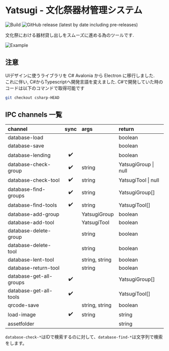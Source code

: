 # Yatsugi - 文化祭器材管理システム

![Build](https://github.com/capra314cabra/Yatsugi/workflows/Build/badge.svg)
![GitHub release (latest by date including pre-releases)](https://img.shields.io/github/v/release/capra314cabra/yatsugi?include_prereleases)

文化祭における器材貸し出しをスムーズに進める為のツールです.

![Example](https://raw.githubusercontent.com/capra314cabra/Yatsugi/master/img/example.gif)

## 注意

UIデザインに使うライブラリを C# Avalonia から Electron に移行しました.  
これに伴い, C#からTypescriptへ開発言語を変えました. C#で開発していた時のコードは以下のコマンドで取得可能です

```bash
git checkout csharp-HEAD
```

## IPC channels 一覧

|channel|sync|args|return|
|:---|:---:|:---|:---|
|database-load|||boolean|
|database-save|||boolean|
|database-lending|:heavy_check_mark:||boolean|
|database-check-group|:heavy_check_mark:|string|YatsugiGroup \| null|
|database-check-tool|:heavy_check_mark:|string|YatsugiTool \| null|
|database-find-groups|:heavy_check_mark:|string|YatsugiGroup[]|
|database-find-tools|:heavy_check_mark:|string|YatsugiTool[]|
|database-add-group||YatsugiGroup|boolean|
|database-add-tool||YatsugiTool|boolean|
|database-delete-group||string|boolean|
|database-delete-tool||string|boolean|
|database-lent-tool||string, string|boolean|
|database-return-tool||string|boolean|
|database-get-all-groups|:heavy_check_mark:||YatsugiGroup[]|
|database-get-all-tools|:heavy_check_mark:||YatsugiTool[]|
|qrcode-save||string, string|boolean|
|load-image|:heavy_check_mark:|string|string|
|assetfolder|||string|

`database-check-*`はIDで検索するのに対して、`database-find-*`は文字列で検索をします。
